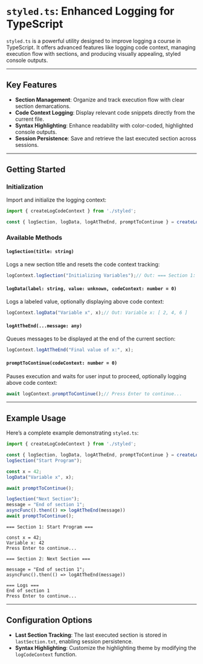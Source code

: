 # `styled.ts`: Enhanced Logging for TypeScript

`styled.ts` is a powerful utility designed to improve logging a course in TypeScript. It offers advanced features like logging code context, managing execution flow with sections, and producing visually appealing, styled console outputs.

---

## Key Features

- **Section Management**: Organize and track execution flow with clear section demarcations.
- **Code Context Logging**: Display relevant code snippets directly from the current file.
- **Syntax Highlighting**: Enhance readability with color-coded, highlighted console outputs.
- **Session Persistence**: Save and retrieve the last executed section across sessions.

---

## Getting Started

### Initialization
Import and initialize the logging context:
```typescript
import { createLogCodeContext } from './styled';

const { logSection, logData, logAtTheEnd, promptToContinue } = createLogCodeContext(__filename);
```

### Available Methods

#### `logSection(title: string)`
Logs a new section title and resets the code context tracking:
```typescript
logContext.logSection("Initializing Variables");// Out: === Section 1: Initializing Variables ===
```

#### `logData(label: string, value: unknown, codeContext: number = 0)`
Logs a labeled value, optionally displaying above code context:
```typescript
logContext.logData("Variable x", x);// Out: Variable x: [ 2, 4, 6 ]
```

#### `logAtTheEnd(...message: any)`
Queues messages to be displayed at the end of the current section:
```typescript
logContext.logAtTheEnd("Final value of x:", x);
```

#### `promptToContinue(codeContext: number = 0)`
Pauses execution and waits for user input to proceed, optionally logging above code context:
```typescript
await logContext.promptToContinue();// Press Enter to continue...
```

---

## Example Usage

Here’s a complete example demonstrating `styled.ts`:
```typescript
import { createLogCodeContext } from './styled';

const { logSection, logData, logAtTheEnd, promptToContinue } = createLogCodeContext(__filename);
logSection("Start Program");

const x = 42;
logData("Variable x", x);

await promptToContinue();

logSection("Next Section");
message = "End of section 1";
asyncFunc().then(() => logAtTheEnd(message))
await promptToContinue();
```
```
=== Section 1: Start Program ===

const x = 42;
Variable x: 42
Press Enter to continue...

=== Section 2: Next Section ===

message = "End of section 1";
asyncFunc().then(() => logAtTheEnd(message))

=== Logs ===
End of section 1
Press Enter to continue...
```

---

## Configuration Options

- **Last Section Tracking**: The last executed section is stored in `lastSection.txt`, enabling session persistence.
- **Syntax Highlighting**: Customize the highlighting theme by modifying the `logCodeContext` function.
